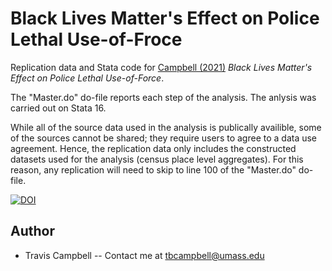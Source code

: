 # Black Lives Matter's Effect on Police Lethal Use-of-Froce
Replication data and Stata code for [Campbell (2021)](https://ssrn.com/abstract=3767097) *Black Lives Matter's Effect on Police Lethal Use-of-Force*. 

The "Master.do" do-file reports each step of the analysis. The anlysis was carried out on Stata 16. 

While all of the source data used in the analysis is publically availible, some of the sources cannot be shared; they require users to agree to a data use agreement. Hence, the replication data only includes the constructed datasets used for the analysis (census place level aggregates). For this reason, any replication will need to skip to line 100 of the "Master.do" do-file.

[![DOI](https://zenodo.org/badge/DOI/10.5281/zenodo.4556056.svg)](https://doi.org/10.5281/zenodo.4556056)

## Author
- Travis Campbell -- Contact me at tbcampbell@umass.edu
